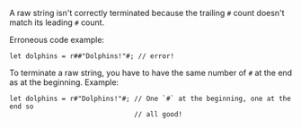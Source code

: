 A raw string isn't correctly terminated because the trailing `#` count doesn't
match its leading `#` count.

Erroneous code example:

```compile_fail,E0748
let dolphins = r##"Dolphins!"#; // error!
```

To terminate a raw string, you have to have the same number of `#` at the end
as at the beginning. Example:

```
let dolphins = r#"Dolphins!"#; // One `#` at the beginning, one at the end so
                               // all good!
```
